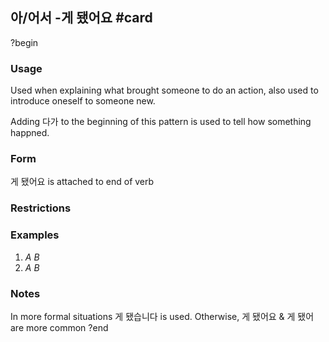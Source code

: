 ## 아/어서 -게 됐어요 #card
?begin
### Usage
Used when explaining what brought someone to do an action, also used to introduce oneself to someone new.

Adding 다가 to the beginning of this pattern is used to tell how something happned.
### Form
게 됐어요 is attached to end of verb
### Restrictions
### Examples
1.  *A* 
    *B*
2.   *A* 
    *B*
### Notes
In more formal situations 게 됐습니다 is used. Otherwise, 게 됐어요 & 게 됐어 are more common
?end
